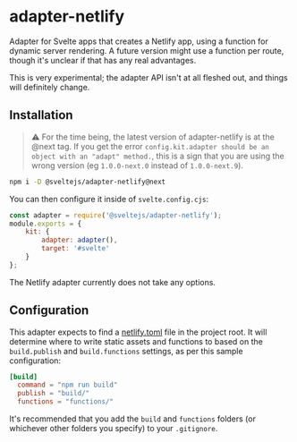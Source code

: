 # adapter-netlify

Adapter for Svelte apps that creates a Netlify app, using a function for dynamic server rendering. A future version might use a function per route, though it's unclear if that has any real advantages.

This is very experimental; the adapter API isn't at all fleshed out, and things will definitely change.

## Installation

> ⚠️ For the time being, the latest version of adapter-netlify is at the @next tag. If you get the error `config.kit.adapter should be an object with an "adapt" method.`, this is a sign that you are using the wrong version (eg `1.0.0-next.0` instead of `1.0.0-next.9`).

```bash
npm i -D @sveltejs/adapter-netlify@next
```

You can then configure it inside of `svelte.config.cjs`:

```js
const adapter = require('@sveltejs/adapter-netlify');
module.exports = {
	kit: {
		adapter: adapter(),
		target: '#svelte'
	}
};
```

The Netlify adapter currently does not take any options.

## Configuration

This adapter expects to find a [netlify.toml](https://docs.netlify.com/configure-builds/file-based-configuration) file in the project root. It will determine where to write static assets and functions to based on the `build.publish` and `build.functions` settings, as per this sample configuration:

```toml
[build]
  command = "npm run build"
  publish = "build/"
  functions = "functions/"
```

It's recommended that you add the `build` and `functions` folders (or whichever other folders you specify) to your `.gitignore`.
